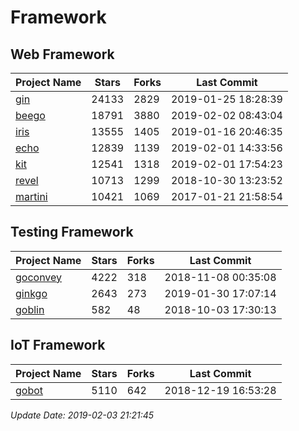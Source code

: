 # Framework

## Web Framework

| Project Name | Stars | Forks | Last Commit |
| ------------ | ----- | ----- | ----------- |
| [gin](https://github.com/gin-gonic/gin) | 24133 | 2829 | 2019-01-25 18:28:39 |
| [beego](https://github.com/astaxie/beego) | 18791 | 3880 | 2019-02-02 08:43:04 |
| [iris](https://github.com/kataras/iris) | 13555 | 1405 | 2019-01-16 20:46:35 |
| [echo](https://github.com/labstack/echo) | 12839 | 1139 | 2019-02-01 14:33:56 |
| [kit](https://github.com/go-kit/kit) | 12541 | 1318 | 2019-02-01 17:54:23 |
| [revel](https://github.com/revel/revel) | 10713 | 1299 | 2018-10-30 13:23:52 |
| [martini](https://github.com/go-martini/martini) | 10421 | 1069 | 2017-01-21 21:58:54 |

## Testing Framework

| Project Name | Stars | Forks | Last Commit |
| ------------ | ----- | ----- | ----------- |
| [goconvey](https://github.com/smartystreets/goconvey) | 4222 | 318 | 2018-11-08 00:35:08 |
| [ginkgo](https://github.com/onsi/ginkgo) | 2643 | 273 | 2019-01-30 17:07:14 |
| [goblin](https://github.com/franela/goblin) | 582 | 48 | 2018-10-03 17:30:13 |

## IoT Framework

| Project Name | Stars | Forks | Last Commit |
| ------------ | ----- | ----- | ----------- |
| [gobot](https://github.com/hybridgroup/gobot) | 5110 | 642 | 2018-12-19 16:53:28 |

*Update Date: 2019-02-03 21:21:45*